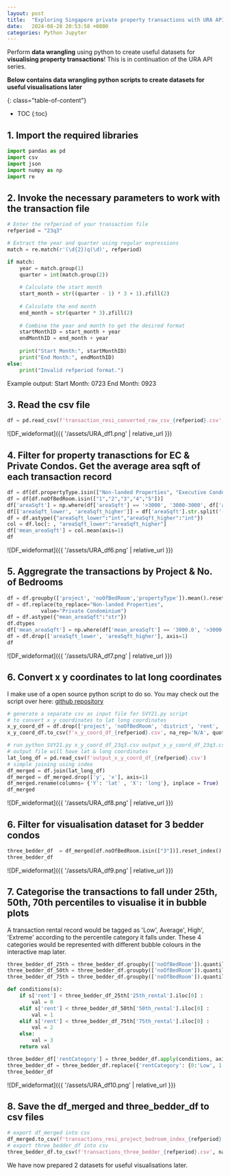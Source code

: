 ```yaml
---
layout: post
title:  "Exploring Singapore private property transactions with URA API Part 3"
date:   2024-08-28 20:53:58 +0800
categories: Python Jupyter
---
```


Perform **data wrangling** using python to create useful datasets for **visualising property transactions**! This is in continuation of the URA API series.

**Below contains data wrangling python scripts to create datasets for useful visualisations later**

{: class="table-of-content"}
* TOC
{:toc}

## 1. Import the required libraries
```python
import pandas as pd
import csv
import json
import numpy as np
import re
```
## 2. Invoke the necessary parameters to work with the transaction file
```python
# Enter the refperiod of your transaction file
refperiod = "23q3"

# Extract the year and quarter using regular expressions
match = re.match(r'(\d{2})q(\d)', refperiod)

if match:
    year = match.group(1)
    quarter = int(match.group(2))
    
    # Calculate the start month
    start_month = str((quarter - 1) * 3 + 1).zfill(2)
    
    # Calculate the end month
    end_month = str(quarter * 3).zfill(2)
    
    # Combine the year and month to get the desired format
    startMonthID = start_month + year
    endMonthID = end_month + year
    
    print("Start Month:", startMonthID)
    print("End Month:", endMonthID)
else:
    print("Invalid refperiod format.")
```
Example output:
Start Month: 0723
End Month: 0923

## 3. Read the csv file
```python
df = pd.read_csv(f'transaction_resi_converted_raw_csv_{refperiod}.csv', converters = {'leaseDate': str, 'noOfBedRoom': str})
```
![DF_wideformat]({{ '/assets/URA_df1.png' | relative_url }}) 

## 4. Filter for property tranasctions for EC & Private Condos. Get the average area sqft of each transaction record
```python
df = df[df.propertyType.isin(["Non-landed Properties", "Executive Condominium"])]
df = df[df.noOfBedRoom.isin(["1","2","3","4","5"])]
df['areaSqft'] = np.where(df['areaSqft'] == '>3000', '3000-3000', df['areaSqft'])
df[['areaSqft_lower', 'areaSqft_higher']] = df['areaSqft'].str.split('-', expand=True)
df = df.astype({"areaSqft_lower":"int","areaSqft_higher":"int"})
col = df.loc[: , "areaSqft_lower":"areaSqft_higher"]
df['mean_areaSqft'] = col.mean(axis=1)
df
```
![DF_wideformat]({{ '/assets/URA_df6.png' | relative_url }}) 

## 5. Aggregrate the transactions by Project & No. of Bedrooms
```python
df = df.groupby(['project', 'noOfBedRoom','propertyType']).mean().reset_index()
df = df.replace(to_replace="Non-landed Properties",
           value="Private Condominium")
df = df.astype({"mean_areaSqft":"str"})
df.dtypes
df['mean_areaSqft'] = np.where(df['mean_areaSqft'] == '3000.0', '>3000', df['mean_areaSqft'])
df = df.drop(['areaSqft_lower', 'areaSqft_higher'], axis=1)
df
```
![DF_wideformat]({{ '/assets/URA_df7.png' | relative_url }}) 

## 6. Convert x y coordinates to lat long coordinates
I make use of a open source python script to do so. You may check out the script over here: [github repository][gitrepo]
```python
# generate a separate csv as input file for SVY21.py script
# to convert x y coordinates to lat long coordinates
x_y_coord_df = df.drop(['project', 'noOfBedRoom', 'district', 'rent', 'mean_areaSqft'], axis=1)
x_y_coord_df.to_csv(f'x_y_coord_df_{refperiod}.csv', na_rep='N/A', quoting=csv.QUOTE_NONE, index=False)

# run python SVY21.py x_y_coord_df_23q3.csv output_x_y_coord_df_23q3.csv
# output file will have lat & long coordinates
lat_long_df = pd.read_csv(f'output_x_y_coord_df_{refperiod}.csv')
# simple joining using index
df_merged = df.join(lat_long_df)
df_merged = df_merged.drop(['y', 'x'], axis=1)
df_merged.rename(columns= {'Y': 'lat' , 'X': 'long'}, inplace = True)
df_merged
```
![DF_wideformat]({{ '/assets/URA_df8.png' | relative_url }}) 

## 6. Filter for visualisation dataset for 3 bedder condos
```python
three_bedder_df  = df_merged[df.noOfBedRoom.isin(["3"])].reset_index()
three_bedder_df
```
![DF_wideformat]({{ '/assets/URA_df9.png' | relative_url }}) 

## 7. Categorise the transactions to fall under 25th, 50th, 70th percentiles to visualise it in bubble plots
A transaction rental record would be tagged as 'Low', Average', High', 'Extreme' according to the percentile category it falls under. These 4 categories would be represented with different bubble colours in the interactive map later.
```python
three_bedder_df_25th = three_bedder_df.groupby(['noOfBedRoom']).quantile(.25).rename(columns={"rent": "25th_rental"})
three_bedder_df_50th = three_bedder_df.groupby(['noOfBedRoom']).quantile(.50).rename(columns={"rent": "50th_rental"})
three_bedder_df_75th = three_bedder_df.groupby(['noOfBedRoom']).quantile(.75).rename(columns={"rent": "75th_rental"})

def conditions(s):
    if s['rent'] < three_bedder_df_25th['25th_rental'].iloc[0] :
        val = 0
    elif s['rent'] < three_bedder_df_50th['50th_rental'].iloc[0] :
        val = 1
    elif s['rent'] < three_bedder_df_75th['75th_rental'].iloc[0] :
        val = 2
    else:
        val = 3
    return val

three_bedder_df['rentCategory'] = three_bedder_df.apply(conditions, axis=1)
three_bedder_df = three_bedder_df.replace({'rentCategory': {0:'Low', 1:'Average', 2:'High', 3:'Extreme'}})
three_bedder_df
```
![DF_wideformat]({{ '/assets/URA_df10.png' | relative_url }}) 

## 8. Save the df_merged and three_bedder_df to csv files
```python
# export df_merged into csv
df_merged.to_csv(f'transactions_resi_project_bedroom_index_{refperiod}.csv', na_rep='N/A', quoting=csv.QUOTE_NONE, index=False)
# export three_bedder_df into csv
three_bedder_df.to_csv(f'transactions_three_bedder_{refperiod}.csv', na_rep='N/A', quoting=csv.QUOTE_NONE, index=False)
```

We have now prepared 2 datasets for useful visualisations later.

[gitrepo]: https://github.com/cgcai/SVY21
